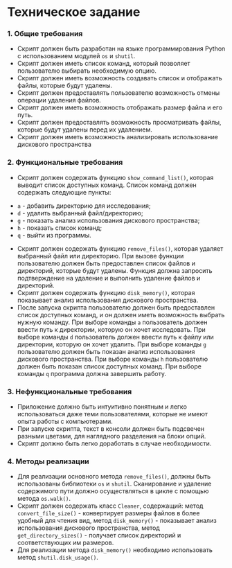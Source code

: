 # Техническое задание
### 1. Общие требования
* Скрипт должен быть разработан на языке программирования Python с использованием модулей `os` и `shutil`.
* Скрипт должен иметь список команд, который позволяет пользователю выбирать необходимую опцию.
* Скрипт должен иметь возможность создавать список и отображать файлы, которые будут удалены. 
* Скрипт должен предоставлять пользователю возможность отмены операции удаления файлов. 
* Скрипт должен иметь возможность отображать размер файла и его путь.
* Скрипт должен предоставлять возможность просматривать файлы, которые будут удалены перед их удалением. 
* Скрипт должен иметь возможность анализировать использование дискового пространства

### 2. Функциональные требования
* Скрипт должен содержать функцию `show_command_list()`, которая выводит список доступных команд. Список команд должен содержать следующие пункты:
- `a` - добавить директорию для исследования;
- `d` - удалить выбранный файл/директорию;
- `g` - показать анализ использования дискового пространства;
- `h` - показать список команд;
- `q` - выйти из программы.
* Скрипт должен содержать функцию `remove_files()`, которая удаляет выбранный файл или директорию. При вызове функции пользователю должен быть предоставлен список файлов и директорий, которые будут удалены. Функция должна запросить подтверждение на удаление и выполнить удаление файлов и директорий.
* Скрипт должен содержать функцию `disk_memory()`, которая показывает анализ использования дискового пространства.
* После запуска скрипта пользователю должен быть предоставлен список доступных команд, и он должен иметь возможность выбрать нужную команду. При выборе команды `a` пользователь должен ввести путь к директории, которую он хочет исследовать. При выборе команды `d` пользователь должен ввести путь к файлу или директории, которую он хочет удалить. При выборе команды `g` пользователю должен быть показан анализ использования дискового пространства. При выборе команды `h` пользователю должен быть показан список доступных команд. При выборе команды `q` программа должна завершить работу.

### 3. Нефункциональные требования
* Приложение должно быть интуитивно понятным и легко использоваться даже теми пользователями, которые не имеют опыта работы с компьютерами. 
* При запуске скрипта, текст в консоли должен быть подсвечен разными цветами, для наглядного разделения на блоки опций.
* Скрипт должно быть легко доработать в случае необходимости.

### 4. Методы реализации
* Для реализации основного метода `remove_files()`, должны быть использованы библиотеки `os` и `shutil`. Сканирование и удаление содержимого пути должно осуществляться в цикле с помощью метода `os.walk()`.
* Скрипт должен содержать класс `Cleaner`, содержащий: метод `convert_file_size()` - конвертирует размеры файлов в более удобный для чтения вид, метод `disk_memory()` - показывает анализ использования дискового пространства, метод `get_directory_sizes()` - получает список директорий и соответствующих им размеров.
* Для реализации метода `disk_memory()` необходимо использовать метод `shutil.disk_usage()`.

